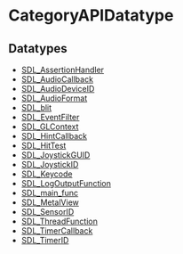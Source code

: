 # CategoryAPIDatatype

<!-- END CATEGORY DOCUMENTATION -->

## Datatypes

<!-- DO NOT HAND-EDIT CATEGORY LISTS, THEY ARE AUTOGENERATED AND WILL BE OVERWRITTEN, BASED ON TAGS IN INDIVIDUAL PAGE FOOTERS. EDIT THOSE INSTEAD. -->
<!-- BEGIN CATEGORY LIST: CategoryAPIDatatype -->
- [SDL_AssertionHandler](SDL_AssertionHandler)
- [SDL_AudioCallback](SDL_AudioCallback)
- [SDL_AudioDeviceID](SDL_AudioDeviceID)
- [SDL_AudioFormat](SDL_AudioFormat)
- [SDL_blit](SDL_blit)
- [SDL_EventFilter](SDL_EventFilter)
- [SDL_GLContext](SDL_GLContext)
- [SDL_HintCallback](SDL_HintCallback)
- [SDL_HitTest](SDL_HitTest)
- [SDL_JoystickGUID](SDL_JoystickGUID)
- [SDL_JoystickID](SDL_JoystickID)
- [SDL_Keycode](SDL_Keycode)
- [SDL_LogOutputFunction](SDL_LogOutputFunction)
- [SDL_main_func](SDL_main_func)
- [SDL_MetalView](SDL_MetalView)
- [SDL_SensorID](SDL_SensorID)
- [SDL_ThreadFunction](SDL_ThreadFunction)
- [SDL_TimerCallback](SDL_TimerCallback)
- [SDL_TimerID](SDL_TimerID)
<!-- END CATEGORY LIST -->

